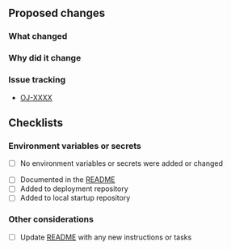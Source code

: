 <!-- Provide a general summary of your changes in the Title above -->
<!-- Include the Jira ticket number in square brackets as prefix, eg `[P4-XXXX] PR Title` -->

## Proposed changes

### What changed

<!-- Describe the changes in detail - the "what"-->

### Why did it change

<!-- Describe the reason these changes were made - the "why" -->

### Issue tracking

<!-- List any related Jira tickets or GitHub issues -->
<!-- List any related ADRs or RFCs -->
<!-- Delete/copy as appropriate -->

-   [OJ-XXXX](https://govukverify.atlassian.net/browse/OJ-XXX)

## Checklists

### Environment variables or secrets

<!-- Delete if changes DO include new environment variables or secrets -->

-   [ ] No environment variables or secrets were added or changed

<!-- Delete if changes DO NOT include new environment variables or secrets -->

-   [ ] Documented in the [README](./blob/main/README.md)
-   [ ] Added to deployment repository
-   [ ] Added to local startup repository

### Other considerations

-   [ ] Update [README](./blob/main/README.md) with any new instructions or tasks
